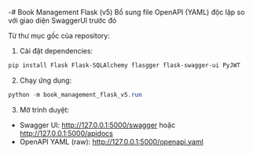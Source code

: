 -# Book Management Flask (v5)
Bổ sung file OpenAPI (YAML) độc lập so với giao diện SwaggerUI trước đó

Từ thư mục gốc của repository:
1) Cài đặt dependencies:

```powershell
pip install Flask Flask-SQLAlchemy flasgger flask-swagger-ui PyJWT
```

2) Chạy ứng dụng:

```powershell
python -m book_management_flask_v5.run
```

3) Mở trình duyệt:
- Swagger UI: http://127.0.0.1:5000/swagger hoặc http://127.0.0.1:5000/apidocs
- OpenAPI YAML (raw): http://127.0.0.1:5000/openapi.yaml

